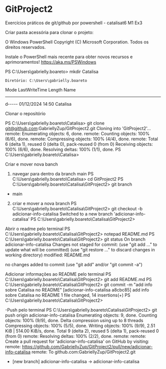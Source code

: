 # GitProject2
Exercícios práticos de git/github por powershell - catalisat6 M1 Ex3



Criar pasta acessória para clonar o projeto:

O Windows PowerShell
Copyright (C) Microsoft Corporation. Todos os direitos reservados.

Instale o PowerShell mais recente para obter novos recursos e aprimoramentos! https://aka.ms/PSWindows

PS C:\Users\gabrielly.boareto> mkdir Catalisa


    Diretório: C:\Users\gabrielly.boareto


Mode                 LastWriteTime         Length Name
----                 -------------         ------ ----
d-----        01/12/2024     14:50                Catalisa


Clonar o repositório

PS C:\Users\gabrielly.boareto\Catalisa> git clone git@github.com:GabriellyZup/GitProject2.git
Cloning into 'GitProject2'...
remote: Enumerating objects: 6, done.
remote: Counting objects: 100% (6/6), done.
remote: Compressing objects: 100% (4/4), done.
remote: Total 6 (delta 1), reused 0 (delta 0), pack-reused 0 (from 0)
Receiving objects: 100% (6/6), done.
Resolving deltas: 100% (1/1), done.
PS C:\Users\gabrielly.boareto\Catalisa>


Criar e mover nova banch

1. navegar para dentro da branch main
PS C:\Users\gabrielly.boareto\Catalisa> cd GitProject2
PS C:\Users\gabrielly.boareto\Catalisa\GitProject2> git branch
* main

2. criar e mover a nova branch
PS C:\Users\gabrielly.boareto\Catalisa\GitProject2> git checkout -b adicionar-info-catalisa
Switched to a new branch 'adicionar-info-catalisa'
PS C:\Users\gabrielly.boareto\Catalisa\GitProject2>


Abrir o readme pelo terminal
PS C:\Users\gabrielly.boareto\Catalisa\GitProject2> notepad README.md
PS C:\Users\gabrielly.boareto\Catalisa\GitProject2> git status
On branch adicionar-info-catalisa
Changes not staged for commit:
  (use "git add <file>..." to update what will be committed)
  (use "git restore <file>..." to discard changes in working directory)
        modified:   README.md

no changes added to commit (use "git add" and/or "git commit -a")

Adicionar informações ao README pelo terminal
PS C:\Users\gabrielly.boareto\Catalisa\GitProject2> git add README.md
PS C:\Users\gabrielly.boareto\Catalisa\GitProject2> git commit -m "add info sobre Catalisa no README"
[adicionar-info-catalisa a8cbc85] add info sobre Catalisa no README
 1 file changed, 14 insertions(+)
PS C:\Users\gabrielly.boareto\Catalisa\GitProject2>

-Push pelo terminal
PS C:\Users\gabrielly.boareto\Catalisa\GitProject2> git push origin adicionar-info-catalisa
Enumerating objects: 9, done.
Counting objects: 100% (9/9), done.
Delta compression using up to 8 threads
Compressing objects: 100% (5/5), done.
Writing objects: 100% (9/9), 2.51 KiB | 514.00 KiB/s, done.
Total 9 (delta 2), reused 5 (delta 1), pack-reused 0 (from 0)
remote: Resolving deltas: 100% (2/2), done.
remote:
remote: Create a pull request for 'adicionar-info-catalisa' on GitHub by visiting:
remote:      https://github.com/GabriellyZup/GitProject2/pull/new/adicionar-info-catalisa
remote:
To github.com:GabriellyZup/GitProject2.git
 * [new branch]      adicionar-info-catalisa -> adicionar-info-catalisa



